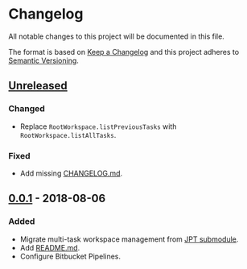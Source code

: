# Changelog
All notable changes to this project will be documented in this file.

The format is based on [Keep a Changelog](http://keepachangelog.com/en/1.0.0/)
and this project adheres to [Semantic Versioning](http://semver.org/spec/v2.0.0.html).

## [Unreleased]
[Unreleased]: https://bitbucket.org/atlassian/workspace/branches/compare/release-0.0.1%0Dmaster

### Changed
- Replace `RootWorkspace.listPreviousTasks` with `RootWorkspace.listAllTasks`.

### Fixed
- Add missing [CHANGELOG.md](CHANGELOG.md).

## [0.0.1] - 2018-08-06
[0.0.1]: https://bitbucket.org/atlassian/workspace/branches/compare/release-0.0.1%0Dinitial-commit

### Added
- Migrate multi-task workspace management from [JPT submodule].
- Add [README.md](README.md).
- Configure Bitbucket Pipelines.

[JPT submodule]: https://stash.atlassian.com/projects/JIRASERVER/repos/jira-performance-tests/browse/workspace?at=30c7fb028b4254f7f510e58526f0f85253bf994f
